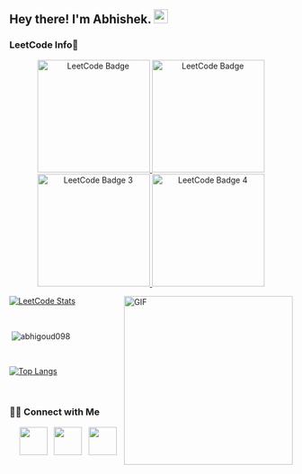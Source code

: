 <h2> Hey there! I'm Abhishek. <img src="https://github.com/souvikguria98/souvikguria98/blob/master/Hi.gif" width="25"></h2>

<h3> LeetCode Info🌟</h3>
<p align="center">
  <a href="https://leetcode.com/u/Abhishek369d/" target="_blank">
    <img class="rotate-badge" src="https://leetcode.com/static/images/badges/2024/gif/2024-04.gif" alt="LeetCode Badge" height="200" width="200" />
  </a>
 <a href="https://leetcode.com/u/Abhishek369d/" target="_blank">
    <img class="rotate-badge" src="https://leetcode.com/static/images/badges/2024/gif/2024-05.gif" alt="LeetCode Badge" height="200" width="200" />
  </a>
  <a href="https://leetcode.com/u/Abhishek369d/" target="_blank">
    <img class="rotate-badge" src="https://assets.leetcode.com/static_assets/marketing/2024-50.gif" alt="LeetCode Badge 3" height="200" width="200" />
  </a>
  <a href="https://leetcode.com/u/Abhishek369d/" target="_blank">
    <img class="rotate-badge" src="https://assets.leetcode.com/static_assets/marketing/2024-100.gif" alt="LeetCode Badge 4" height="200" width="200" />
  </a>
</p>

<img align="right" alt="GIF" src="https://github.com/user-attachments/assets/fddcdbcd-5ea2-4416-9f59-ca7fd9394aca" width="300"/>

[![LeetCode Stats](https://leetcard.jacoblin.cool/Abhishek369d?theme=dark&font=Abel&ext=heatmap)](https://leetcode.com/u/Abhishek369d/)


</br>

<p>&nbsp;<img align="center" src="https://github-readme-stats.vercel.app/api?username=abhigoud098&show_icons=true&theme=transparent" alt="abhigoud098" /></p>

</br>

[![Top Langs](https://github-readme-stats.vercel.app/api/top-langs/?username=abhigoud098&layout=pie&theme=tokyonight)](https://github.com/anuraghazra/github-readme-stats)

</br>

<h3> 🤝🏻 Connect with Me </h3>

<p align="center">
&nbsp; <a href="https://x.com/abhishekgo49196" target="_blank" rel="noopener noreferrer"><img src="https://img.icons8.com/plasticine/100/000000/twitter.png" width="50" /></a>  
&nbsp; <a href="https://www.linkedin.com/in/abhishek-goud-b91a11282/" target="_blank" rel="noopener noreferrer"><img src="https://img.icons8.com/plasticine/100/000000/linkedin.png" width="50" /></a>
&nbsp; <a href="mailto:abhigoud198484@gmail.com" target="_blank" rel="noopener noreferrer"><img src="https://img.icons8.com/plasticine/100/000000/gmail.png"  width="50" /></a>
</p>


